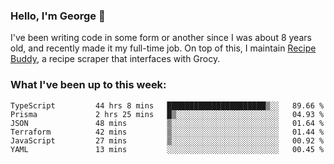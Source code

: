### Hello, I'm George 👋

I've been writing code in some form or another since I was about 8 years old, and recently made it my full-time job. On top of this, I maintain [Recipe Buddy](https://github.com/georgegebbett/recipe-buddy), a recipe scraper that interfaces with Grocy.  

<!--
**georgegebbett/georgegebbett** is a ✨ _special_ ✨ repository because its `README.md` (this file) appears on your GitHub profile.

Here are some ideas to get you started:

- 🔭 I’m currently working on ...
- 🌱 I’m currently learning ...
- 👯 I’m looking to collaborate on ...
- 🤔 I’m looking for help with ...
- 💬 Ask me about ...
- 📫 How to reach me: ...
- 😄 Pronouns: ...
- ⚡ Fun fact: ...
-->

### What I've been up to this week:
<!--START_SECTION:waka-->

```text
TypeScript         44 hrs 8 mins   ██████████████████████▒░░   89.66 %
Prisma             2 hrs 25 mins   █▒░░░░░░░░░░░░░░░░░░░░░░░   04.93 %
JSON               48 mins         ▒░░░░░░░░░░░░░░░░░░░░░░░░   01.64 %
Terraform          42 mins         ▒░░░░░░░░░░░░░░░░░░░░░░░░   01.44 %
JavaScript         27 mins         ▒░░░░░░░░░░░░░░░░░░░░░░░░   00.92 %
YAML               13 mins         ░░░░░░░░░░░░░░░░░░░░░░░░░   00.45 %
```

<!--END_SECTION:waka-->
